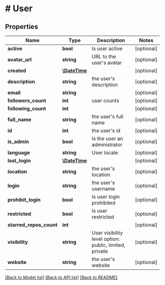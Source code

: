 # # User

## Properties

Name | Type | Description | Notes
------------ | ------------- | ------------- | -------------
**active** | **bool** | Is user active | [optional]
**avatar_url** | **string** | URL to the user&#39;s avatar | [optional]
**created** | [**\DateTime**](\DateTime.md) |  | [optional]
**description** | **string** | the user&#39;s description | [optional]
**email** | **string** |  | [optional]
**followers_count** | **int** | user counts | [optional]
**following_count** | **int** |  | [optional]
**full_name** | **string** | the user&#39;s full name | [optional]
**id** | **int** | the user&#39;s id | [optional]
**is_admin** | **bool** | Is the user an administrator | [optional]
**language** | **string** | User locale | [optional]
**last_login** | [**\DateTime**](\DateTime.md) |  | [optional]
**location** | **string** | the user&#39;s location | [optional]
**login** | **string** | the user&#39;s username | [optional]
**prohibit_login** | **bool** | Is user login prohibited | [optional]
**restricted** | **bool** | Is user restricted | [optional]
**starred_repos_count** | **int** |  | [optional]
**visibility** | **string** | User visibility level option: public, limited, private | [optional]
**website** | **string** | the user&#39;s website | [optional]

[[Back to Model list]](../../README.md#models) [[Back to API list]](../../README.md#endpoints) [[Back to README]](../../README.md)
